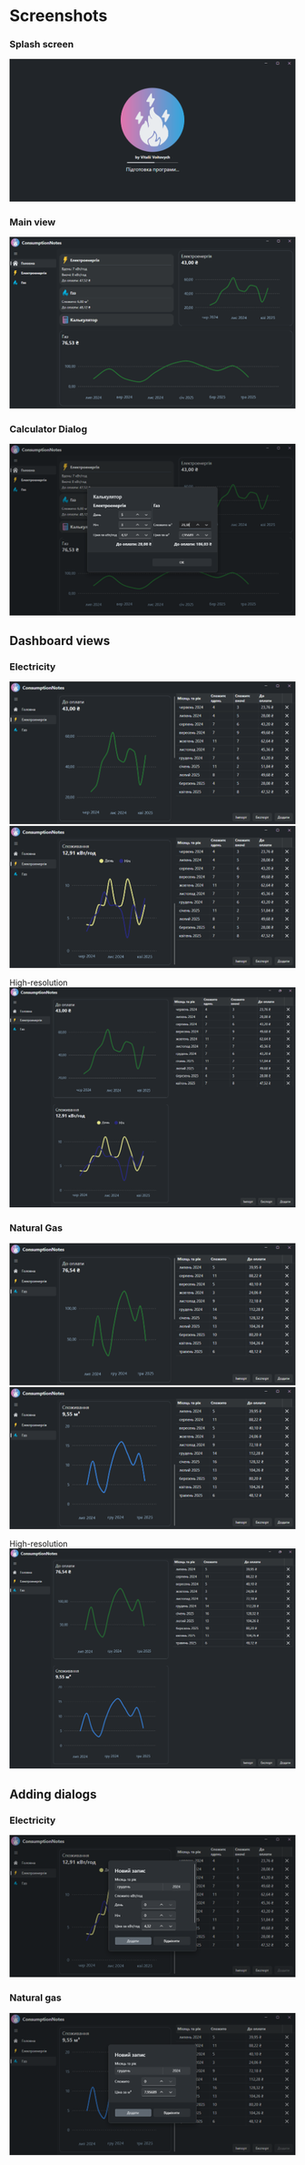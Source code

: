 # Screenshots
### Splash screen
<img src="splash-screen.png">

### Main view
<img src="main-view.png">

### Calculator Dialog
<img src="calculator-dialog.png">

## Dashboard views
### Electricity
<img src="electricity-dashboard-view.png">
<img src="electricity-dashboard-view2.png">

High-resolution
<img src="electricity-view-high-resolution.png">

### Natural Gas
<img src="natural-gas-dashboard-view.png">
<img src="natural-gas-dashboard-view2.png">

High-resolution
<img src="natural-gas-view-high-resolution.png">

## Adding dialogs
### Electricity
<img src="electricity-adding-dialog.png">

### Natural gas
<img src="natural-gas-adding-dialog.png">